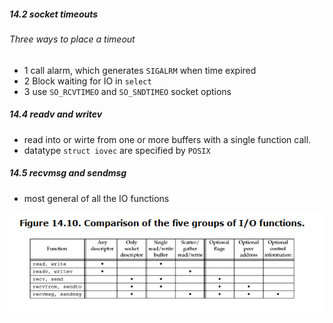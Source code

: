 ##### 14.2 socket timeouts
###### Three ways to place a timeout
* 1 call alarm, which generates `SIGALRM` when time expired
* 2 Block waiting for IO in `select`
* 3 use `SO_RCVTIMEO` and  `SO_SNDTIMEO` socket options

##### 14.4 readv and writev
* read into or wirte from one or more buffers with a single function call.
* datatype `struct iovec` are specified by `POSIX`

##### 14.5 recvmsg and sendmsg
* most general of all the IO functions

![](diff_group_IO.png)
